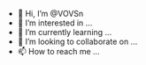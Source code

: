 - 👋 Hi, I’m @VOVSn
- 👀 I’m interested in ...
- 🌱 I’m currently learning ...
- 💞️ I’m looking to collaborate on ...
- 📫 How to reach me ...

<!---
VOVSn/VOVSn is a ✨ special ✨ repository because its `README.md` (this file) appears on your GitHub profile.
You can click the Preview link to take a look at your changes.
--->
